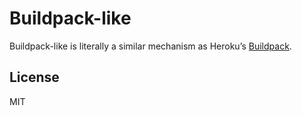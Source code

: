 # Buildpack-like

Buildpack-like is literally a similar mechanism as Heroku’s [Buildpack](https://devcenter.heroku.com/articles/buildpacks).

## License

MIT

